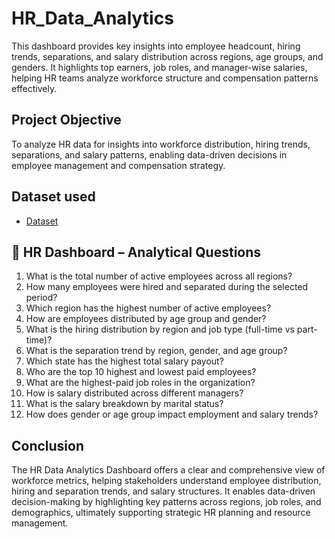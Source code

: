 # HR_Data_Analytics
This dashboard provides key insights into employee headcount, hiring trends, separations, and salary distribution across regions, age groups, and genders. It highlights top earners, job roles, and manager-wise salaries, helping HR teams analyze workforce structure and compensation patterns effectively.
## Project Objective
To analyze HR data for insights into workforce distribution, hiring trends, separations, and salary patterns, enabling data-driven decisions in employee management and compensation strategy.

## Dataset used
- <a href="https://github.com/Shrutikak03/HR_Data_Analytics/blob/main/HR%20Dataset.xlsx">Dataset</a>

## 📌 HR Dashboard – Analytical Questions
1. What is the total number of active employees across all regions?
2. How many employees were hired and separated during the selected period?
3. Which region has the highest number of active employees?
4. How are employees distributed by age group and gender?
5. What is the hiring distribution by region and job type (full-time vs part-time)?
6. What is the separation trend by region, gender, and age group?
7. Which state has the highest total salary payout?
8. Who are the top 10 highest and lowest paid employees?
9. What are the highest-paid job roles in the organization?
10. How is salary distributed across different managers?
11. What is the salary breakdown by marital status?
12. How does gender or age group impact employment and salary trends?

## Conclusion
The HR Data Analytics Dashboard offers a clear and comprehensive view of workforce metrics, helping stakeholders understand employee distribution, hiring and separation trends, and salary structures. It enables data-driven decision-making by highlighting key patterns across regions, job roles, and demographics, ultimately supporting strategic HR planning and resource management.
